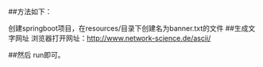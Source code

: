 ##方法如下：

创建springboot项目，在resources/目录下创建名为banner.txt的文件
##生成文字网址
浏览器打开网址：http://www.network-science.de/ascii/

##然后 run即可。